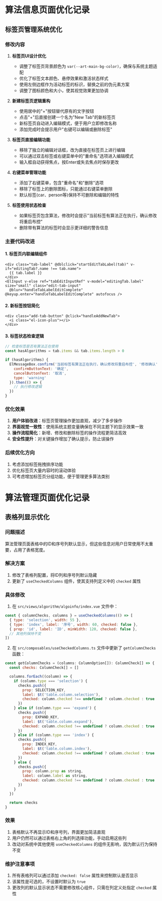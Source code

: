 # 算法信息页面优化记录

## 标签页管理系统优化

### 修改内容
1. **标签页UI设计优化**
   - 调整了标签页背景颜色为 `var(--art-main-bg-color)`，确保与系统主题适配
   - 优化了标签文本颜色、悬停效果和激活状态样式
   - 使用左侧边框作为活动标签的标识，替换之前的伪元素方案
   - 调整了图标颜色和大小，使其视觉效果更加协调

2. **新建标签页逻辑重构**
   - 使用居中的"+"按钮替代原有的文字按钮
   - 点击"+"后直接创建一个名为"New Tab"的新标签页
   - 新标签页自动进入编辑模式，便于用户立即修改名称
   - 添加完成时会提示用户"右键可以编辑或删除标签"

3. **标签页直接编辑功能**
   - 移除了独立的编辑对话框，改为直接在标签页上进行编辑
   - 可以通过双击标签或右键菜单中的"重命名"选项进入编辑模式
   - 输入框自动获得焦点，按Enter或失去焦点时保存更改

4. **右键菜单管理功能**
   - 添加了右键菜单，包含"重命名"和"删除"选项
   - 移除了标签上的删除图标，只能通过右键菜单删除
   - 默认标签(car、person等)保持不可删除和编辑的特性

5. **标签使用状态检查**
   - 如果标签页包含算法，修改时会提示"当前标签有算法正在执行，确认修改将重启布控"
   - 删除带有算法的标签时会显示更详细的警告信息

### 主要代码改进

#### 1. 标签页内联编辑组件
```vue
<div class="tab-label" @dblclick="startEditTabLabel(tab)" v-if="editingTab?.name !== tab.name">
  {{ tab.label }}
</div>
<ElInput v-else ref="tabEditInputRef" v-model="editingTab.label" size="small" class="edit-tab-input"
  @blur="handleTabLabelEditComplete" @keyup.enter="handleTabLabelEditComplete" autofocus />
```

#### 2. 新标签按钮简化
```vue
<div class="add-tab-button" @click="handleAddNewTab">
  <i class="el-icon-plus"></i>
</div>
```

#### 3. 标签状态检查逻辑
```js
// 检查标签是否有算法正在使用
const hasAlgorithms = tab.items && tab.items.length > 0

if (hasAlgorithms) {
  ElMessageBox.confirm('当前标签有算法正在执行，确认修改将重启布控', '修改确认', {
    confirmButtonText: '确定',
    cancelButtonText: '取消',
    type: 'warning'
  }).then(() => {
    // 执行修改逻辑
  })
}
```

### 优化效果
1. **用户体验改进**：标签页管理操作更加直观，减少了多步操作
2. **界面视觉一致性**：使用系统主题变量确保在不同主题下的显示效果一致
3. **操作流程简化**：新增、修改和删除标签的操作流程更简洁高效
4. **安全性提升**：对关键操作增加了确认提示，防止误操作

### 后续优化方向
1. 考虑添加标签拖拽排序功能
2. 优化标签页大量内容时的滚动体验
3. 可考虑增加标签页分组功能，便于管理更多算法类别 

# 算法管理页面优化记录

## 表格列显示优化

### 问题描述
算法管理页面表格中的ID和序号列默认显示，但这些信息对用户日常使用不太重要，占用了表格宽度。

### 解决方案
1. 修改了表格列配置，将ID列和序号列默认隐藏
2. 更新了 `useCheckedColumns` 组件，使其支持列定义中的 `checked` 属性

### 具体修改

1. 在 `src/views/algorithm/algoinfo/index.vue` 文件中：
```js
const { columnChecks, columns } = useCheckedColumns(() => [
  { type: 'selection', width: 55 },
  { type: 'index', label: '序号', width: 60, checked: false },
  { prop: 'id', label: 'ID', minWidth: 120, checked: false },
  // 其他列保持不变
])
```

2. 在 `src/composables/useCheckedColumns.ts` 文件中更新了 `getColumnChecks` 函数：
```js
const getColumnChecks = (columns: ColumnOption[]): ColumnCheck[] => {
  const checks: ColumnCheck[] = []

  columns.forEach((column) => {
    if (column.type === 'selection') {
      checks.push({
        prop: SELECTION_KEY,
        label: $t('table.column.selection'),
        checked: column.checked !== undefined ? column.checked : true
      })
    } else if (column.type === 'expand') {
      checks.push({
        prop: EXPAND_KEY,
        label: $t('table.column.expand'),
        checked: column.checked !== undefined ? column.checked : true
      })
    } else if (column.type === 'index') {
      checks.push({
        prop: INDEX_KEY,
        label: $t('table.column.index'),
        checked: column.checked !== undefined ? column.checked : true
      })
    } else {
      checks.push({
        prop: column.prop as string,
        label: column.label as string,
        checked: column.checked !== undefined ? column.checked : true
      })
    }
  })

  return checks
}
```

### 效果
1. 表格默认不再显示ID和序号列，界面更加简洁直观
2. 用户仍然可以通过表格右上角的列选择功能，手动启用这些列
3. 改动对系统中其他使用 `useCheckedColumns` 的组件无影响，因为默认行为保持不变

### 维护注意事项
1. 所有表格列可以通过添加 `checked: false` 属性来控制默认是否显示
2. 该属性是可选的，不设置时默认为 `true`
3. 更改列的默认显示状态不需要修改核心组件，只需在列定义处指定 `checked` 属性 